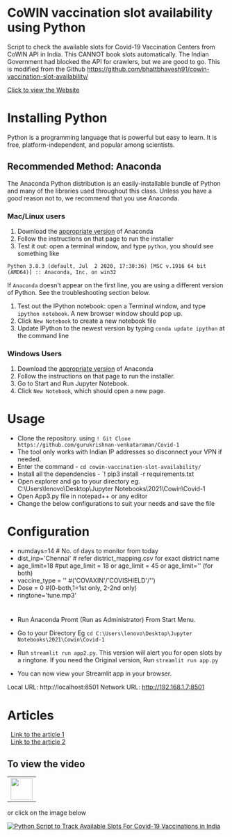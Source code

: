 # CoWIN vaccination slot availability using Python

Script to check the available slots for Covid-19 Vaccination Centers from CoWIN API in India. This CANNOT book slots automatically. The Indian Government had blocked the API for crawlers, but we are good to go.
This is modified from the Github https://github.com/bhattbhavesh91/cowin-vaccination-slot-availability/

[Click to view the Website](https://bit.ly/3eQkvgl)

<!---
[Click to view the Website](https://bit.ly/3ob9l94)
-->

# Installing Python
Python is a programming language that is powerful but easy to learn. It is free, platform-independent, and popular among scientists.

## Recommended Method: Anaconda
The Anaconda Python distribution is an easily-installable bundle of Python and many of the libraries used throughout this class. Unless you have a good reason not to, we recommend that you use Anaconda.

### Mac/Linux users
1. Download the [appropriate version](https://www.anaconda.com/products/individual) of Anaconda
2. Follow the instructions on that page to run the installer
3. Test it out: open a terminal window, and type ``python``, you should see something like
```
Python 3.8.3 (default, Jul  2 2020, 17:30:36) [MSC v.1916 64 bit (AMD64)] :: Anaconda, Inc. on win32
```
If `Anaconda` doesn't appear on the first line, you are using a different version of Python. See the troubleshooting section below.

1. Test out the IPython notebook: open a Terminal window, and type `ipython notebook`. A new browser window should pop up. 
2. Click `New Notebook` to create a new notebook file
3. Update IPython to the newest version by typing `conda update ipython` at the command line

### Windows Users
1. Download the [appropriate version](https://www.anaconda.com/products/individual) of Anaconda
2. Follow the instructions on that page to run the installer.
3. Go to Start and Run Jupyter Notebook.
4. Click `New Notebook`, which should open a new page.

# Usage
- Clone the repository. using `! Git Clone https://github.com/gurukrishnan-venkataraman/Covid-1`
- The tool only works with Indian IP addresses so disconnect your VPN if needed.
- Enter the command - `cd cowin-vaccination-slot-availability/`
- Install all the dependencies - `! pip3 install -r requirements.txt
- Open explorer and go to your directory eg.  C:\Users\lenovo\Desktop\Jupyter Notebooks\2021\Cowin\Covid-1
- Open App3.py file in notepad++ or any editor
- Change the below configurations to suit your needs  and save the file

# Configuration
- numdays=14 # No. of days to monitor from today
- dist_inp='Chennai' # refer district_mapping.csv for exact district name
- age_limit=18 #put age_limit = 18 or age_limit = 45 or age_limit='' (for both)
- vaccine_type = '' #('COVAXIN'/'COVISHIELD'/'')
- Dose = 0 #(0-both,1=1st only, 2-2nd only)
- ringtone='tune.mp3'
# 

- Run Anaconda Promt (Run as Administrator) From Start Menu.
- Go to your Directory Eg `cd C:\Users\lenovo\Desktop\Jupyter Notebooks\2021\Cowin\Covid-1`
- Run `streamlit run app2.py`. This version will alert you for open slots by a ringtone. If you need the Original version, Run `streamlit run app.py`

-   You can now view your Streamlit app in your browser.

  Local URL: http://localhost:8501
  Network URL: http://192.168.1.7:8501

# Articles
&nbsp;
[Link to the article 1](https://analyticsindiamag.com/data-scientist-creates-python-script-to-track-available-slots-for-covid-vaccinations/)    
&nbsp;
[Link to the article 2](https://yourstory.com/2021/05/paytm-launches-covid-19-vaccine-finder-tracks-slot-availability/amp)

## To view the video

<table>
   <tr>
      <td><a href="http://www.youtube.com/watch?v=tZ2xA19ZALA" target="_blank"><img height="50" src = "https://img.shields.io/youtube/views/tZ2xA19ZALA?color=blue&label=Watch%20on%20YouTube&logo=youtube&logoColor=red&style=for-the-badge"></a></td>
   </tr>
</table>

or click on the image below

[![Python Script to Track Available Slots For Covid-19 Vaccinations in India](http://img.youtube.com/vi/tZ2xA19ZALA/0.jpg)](http://www.youtube.com/watch?v=tZ2xA19ZALA)
